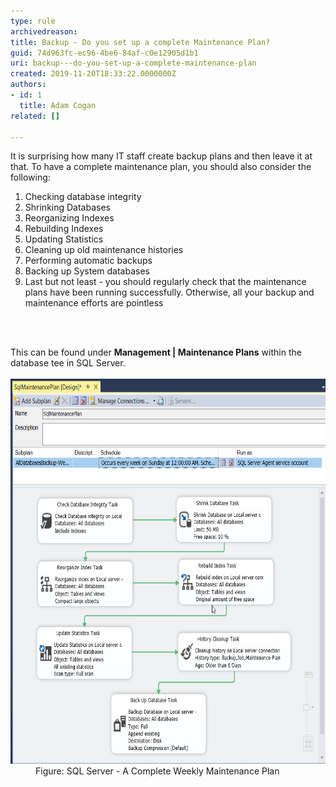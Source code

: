 ```yaml
---
type: rule
archivedreason: 
title: Backup - Do you set up a complete Maintenance Plan?
guid: 74d963fc-ec96-4be6-84af-c0e12905d1b1
uri: backup---do-you-set-up-a-complete-maintenance-plan
created: 2019-11-20T18:33:22.0000000Z
authors:
- id: 1
  title: Adam Cogan
related: []

---
```



<p>It is surprising how many IT staff create backup plans and then leave it at that. To have a complete maintenance plan, you should also consider the following:<br></p><ol><li>Checking database integrity</li><li>Shrinking Databases<br></li><li>Reorganizing Indexes</li><li>Rebuilding Indexes</li><li>Updating Statistics</li><li>Cleaning up old maintenance histories</li><li>Performing automatic backups</li><li>Backing up System databases</li><li>Last but not least - you should regularly check that the maintenance plans have been running successfully. Otherwise, all your backup and maintenance efforts are pointless<br></li></ol>
<br><excerpt class='endintro'></excerpt><br>
<dl class="image"><dt>This can be found under <strong>Management | Maintenance Plans</strong>​ within the database tee in SQL Server.<br></dt><dt>​<br></dt><dt><img src="SqlMaintenancePlan.png" alt="SQLDatabases_MaintenancePlan.png" style="width:750px;height:616px;" />​​<br></dt><dd>Figure​: SQL Server - ​A Complete Weekly Maintenance Plan<br></dd></dl>


